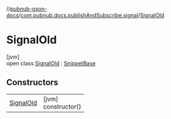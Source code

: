 //[pubnub-gson-docs](../../../index.md)/[com.pubnub.docs.publishAndSubscribe.signal](../index.md)/[SignalOld](index.md)

# SignalOld

[jvm]\
open class [SignalOld](index.md) : [SnippetBase](../../com.pubnub.docs/-snippet-base/index.md)

## Constructors

| | |
|---|---|
| [SignalOld](-signal-old.md) | [jvm]<br>constructor() |
